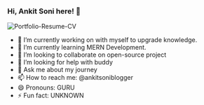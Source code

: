 ### Hi, Ankit Soni here! 👋


![Portfolio-Resume-CV](https://user-images.githubusercontent.com/38998710/165368939-fd4ed6e6-28b6-4edf-b401-a92b8c2979a1.png)




- 🔭 I’m currently working on with myself to upgrade knowledge.
- 🌱 I’m currently learning MERN Development.
- 👯 I’m looking to collaborate on open-source project
- 🤔 I’m looking for help with buddy
- 💬 Ask me about my journey
- 📫 How to reach me: @ankitsoniblogger
- 😄 Pronouns: GURU
- ⚡ Fun fact: UNKNOWN
